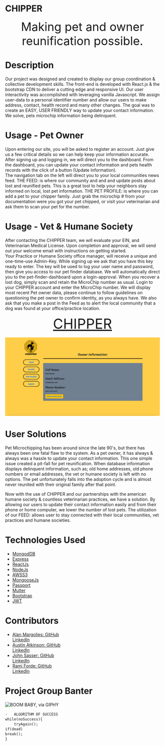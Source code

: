 # CHIPPER

<div align="center" style="font-size: 38px">
Making pet and owner reunification possible.
</div>

# Description

Our project was designed and created to display our group coordination & collective development skills. The front-end is developed with React.js & the bootstrap CDN to deliver a cutting edge and responsive UI. Our user interactivity was accomplished with leveraging vanilla Javascript. We assign user-data to a personal identifier number and allow our users to make address, contact, health record and many other changes. The goal was to create an EASY, USER FRIENDLY way to update your contact information. We solve, pets microchip information being delinquent.

# Usage - Pet Owner

Upon entering our site, you will be asked to register an account. Just give us a few critical details so we can help keep your information accurate. After signing up and logging in, we will direct you to the dashboard. From the dashboard, you can update your contact information and pets health records with the click of a button (Update Information).  
The navigation tab on the left will direct you to your local communities news feed.
THE FEED: is where our community and and and update posts about lost and reunified pets. This is a great tool to help your neighbors stay informed on local, lost pet information.
THE PET PROFILE: is where you can add a pet to your chipper family. Just grab the microchip # from your documentation were you got your pet chipped, or visit your veterinarian and ask them to scan your pet for the number.

<!-- GIF OF NAVIGATION FROM HOME TO, FEED & PET PROFILE WITH SEEDED DATA -->

<!-- <p align="center">
  <a href="https://file-fish.herokuapp.com/" style="font-size: 45px">CHIPPER</a>
  <br><br>
  <img src="public/img/fileFish-dashboard.png">
</p> -->

<!-- PICTURE OF FEED -->

<!-- <p align="center">
   <a href="https://file-fish.herokuapp.com/" style="font-size: 45px">CHIPPER</a>
  <br><br>
  <img src="public/img/fileFish-dashboard.png">
</p> -->

<!-- PICTURE OF PET PROFILE -->

<!-- <p align="center">
  <a href="https://file-fish.herokuapp.com/" style="font-size: 45px">CHIPPER</a>
  <br><br>
  <img src="public/img/fileFish-dashboard.png">
</p> -->

# Usage - Vet & Humane Society

After contacting the CHIPPER team, we will evaluate your EIN, and Veterinarian Medical License.
Upon completion and approval, we will send out your welcome email with instructions on getting started.  
Your Practice or Humane Society office manager, will receive a unique and one-time-use Admin-Key. While signing up we ask that you have this key ready to enter. The key will be used to log your user name and password, then give you access to our pet finder database. We will automatically direct you to the pet-finder-dashboard upon a login-approval. When you recover a lost dog, simply scan and retain the MicroChip number as usual. Login to your CHIPPER account and enter the MicroChip number. We will display most recent Pet owner data, please continue to follow guidelines on questioning the pet owner to confirm identity, as you always have.
We also ask that you make a post in the Feed as to alert the local community that a dog was found at your office/practice location.

<!-- PHOTO OF USER - HOME -->
<p align="center">
  <!-- <b>Visit Live Site</b><br> -->
  <a href="https://evening-mountain-29318.herokuapp.com/" style="font-size: 45px">CHIPPER</a> 
  <br><br>
  <img src="readme-images/chipper-home-min.png">
</p>

# User Solutions

Pet Microchipping has been around since the late 90's, but there has always been one fatal flaw to the system. As a pet owner, it has always & always was a hassle to update your contact information. This one simple issue created a pit-fall for pet reunification. When database information displays delinquent information, such as; old home addresses, old phone numbers or email addresses, the vet or humane society is left with no options. The pet unfortunately falls into the adoption cycle and is almost never reunited with their original family after that point.

Now with the use of CHIPPER and our partnerships with the american humane society & countless veterinarian practices, we have a solution. By allowing our users to update their contact information easily and from their phone or home computer, we lower the number of lost pets. The utilization of our FEED: allows user to stay connected with their local communities, vet practices and humane societies.

# Technologies Used

- [MongodDB](https://www.mongodb.com/)
- [Express](https://expressjs.com/)
- [ReactJs](https://reactjs.org/)
- [NodeJs](https://nodejs.org/en/about/)
- [AWSS3](https://aws.amazon.com/s3/)
- [MongooseJs](https://mongoosejs.com/)
- [Passport](http://www.passportjs.org/)
- [Multer](https://www.npmjs.com/package/multer)
- [Bootstrap](https://getbootstrap.com/docs/4.4/getting-started/introduction/)
- [JWT](https://jwt.io/)


# Contributors

- [Alan Margolies: GitHub](https://github.com/amargolies88) <br>
  [LinkedIn](https://www.linkedin.com/in/alan-margolies-218105190/)
- [Austin Atkinson: GitHub](https://github.com/austinatkinson93)<br>
  [LinkedIn](https://www.linkedin.com/in/austin-atkinson1993/)
- [John Sasser: GitHub](https://github.com/JohnSasser)<br>
  [LinkedIn](https://www.linkedin.com/in/john-sasser-does-javascript/)
- [Rami Forde: GitHub](https://github.com/rforde1)<br>
  [LinkedIn](https://www.linkedin.com/in/rami-forde-6010a0197/)

# Project Group Banter

![BOOM BABY, via GIPHY](https://media.giphy.com/media/3o6Zt6CTfK9xuU7XEs/giphy.gif)

    -   ALGORITHM OF SUCCESS
    while(noSuccess){
        tryAgain();
    if(dead)
    break();
    }
